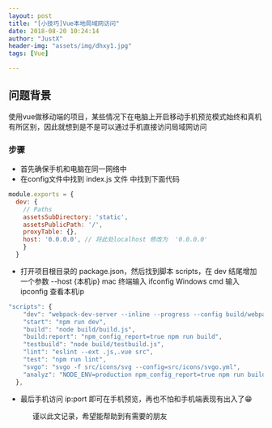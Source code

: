 ```yaml
---
layout: post
title: "[小技巧]Vue本地局域网访问"
date: 2018-08-20 10:24:14
author: "JustX"
header-img: "assets/img/dhxy1.jpg"
tags: [Vue]

---
```


## 问题背景

使用vue做移动端的项目，某些情况下在电脑上开启移动手机预览模式始终和真机有所区别，因此就想到是不是可以通过手机直接访问局域网访问

<h3>步骤</h3>
<ul>
    <li>首先确保手机和电脑在同一网络中</li>
	<li>
        在config文件中找到 index.js 文件 中找到下面代码
    </li>
</ul>



```js
module.exports = {
  dev: {
    // Paths
    assetsSubDirectory: 'static',
    assetsPublicPath: '/',
    proxyTable: {},
    host: '0.0.0.0', // 将此处localhost 修改为  '0.0.0.0'
    }
  }
```

<ul>
    <li>
        打开项目根目录的 package.json，然后找到脚本 scripts，在 dev 结尾增加一个参数 --host {本机ip}
		mac 终端输入 ifconfig 
		Windows cmd 输入 ipconfig
		查看本机ip
    </li>
</ul>



```js
"scripts": {
    "dev": "webpack-dev-server --inline --progress --config build/webpack.dev.conf.js --host 你的ip",
    "start": "npm run dev",
    "build": "node build/build.js",
    "build:report": "npm_config_report=true npm run build",
    "testbuild": "node build/testbuild.js",
    "lint": "eslint --ext .js,.vue src",
    "test": "npm run lint",
    "svgo": "svgo -f src/icons/svg --config=src/icons/svgo.yml",
    "analyz": "NODE_ENV=production npm_config_report=true npm run build"
  },

```

<ul>
	<li>
		最后手机访问 ip:port 即可在手机预览，再也不怕和手机端表现有出入了😁
	</li>
<ul>

谨以此文记录，希望能帮助到有需要的朋友

